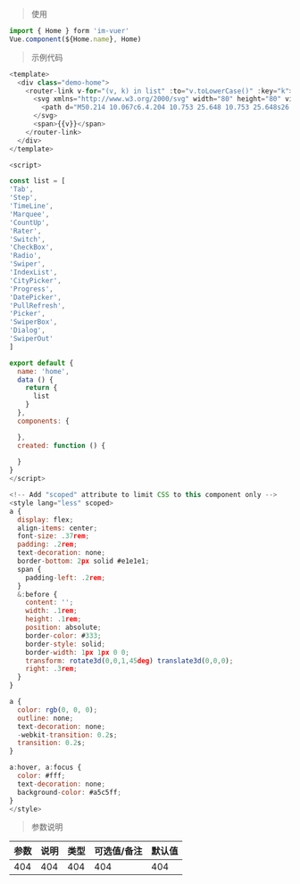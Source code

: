 
> 使用
```js
import { Home } form 'im-vuer'
Vue.component(${Home.name}, Home)
```

> 示例代码
```js
<template>
  <div class="demo-home">
    <router-link v-for="(v, k) in list" :to="v.toLowerCase()" :key="k">
      <svg xmlns="http://www.w3.org/2000/svg" width="80" height="80" viewBox="0 0 100 100">
        <path d="M50.214 10.067c6.4.204 10.753 25.648 10.753 25.648s26.256-1.803 27.13 2.857c.874 4.66-20.04 16.642-20.04 16.642s9.537 24.303 5.523 26.817c-4.015 2.515-23.545-14.023-23.545-14.023S29.333 84.493 25.633 81.785c-3.7-2.71 6.657-26.472 6.657-26.472S11.234 43.94 12.383 39.108c1.15-4.832 26.55-3.393 26.55-3.393s4.88-25.853 11.28-25.648z" fill="#00bfff" fill-rule="evenodd"/>
      </svg>
      <span>{{v}}</span>
    </router-link>
  </div>
</template>

<script>

const list = [
'Tab',
'Step',
'TimeLine',
'Marquee',
'CountUp',
'Rater',
'Switch',
'CheckBox',
'Radio',
'Swiper',
'IndexList',
'CityPicker',
'Progress',
'DatePicker',
'PullRefresh',
'Picker',
'SwiperBox',
'Dialog',
'SwiperOut'
]

export default {
  name: 'home',
  data () {
    return {
      list
    }
  },
  components: {

  },
  created: function () {
    
  }
}
</script>

<!-- Add "scoped" attribute to limit CSS to this component only -->
<style lang="less" scoped>
a {
  display: flex;
  align-items: center;
  font-size: .37rem;
  padding: .2rem;
  text-decoration: none;
  border-bottom: 2px solid #e1e1e1;
  span {
    padding-left: .2rem;
  }
  &:before {
    content: '';
    width: .1rem;
    height: .1rem;
    position: absolute;
    border-color: #333;
    border-style: solid;
    border-width: 1px 1px 0 0;
    transform: rotate3d(0,0,1,45deg) translate3d(0,0,0);
    right: .3rem;
  }
}

a {
  color: rgb(0, 0, 0);
  outline: none;
  text-decoration: none;
  -webkit-transition: 0.2s;
  transition: 0.2s;
}

a:hover, a:focus {
  color: #fff;
  text-decoration: none;
  background-color: #a5c5ff;
}
</style>

```
> 参数说明

  <div>
   <table>
    <thead>
     <tr>
      <th>参数</th> 
      <th>说明</th> 
      <th>类型</th> 
      <th>可选值/备注</th> 
      <th>默认值</th>
     </tr>
    </thead> 
    <tbody>
    <tr>
      <td>404</td> 
      <td>404</td> 
      <td>404</td> 
      <td>404</td> 
      <td>404</td>
    </tr>
    </tbody>
   </table>
  </div>
  
